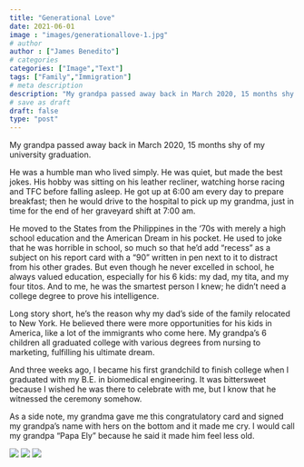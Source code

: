 ```yaml
---
title: "Generational Love"
date: 2021-06-01
image : "images/generationallove-1.jpg"
# author
author : ["James Benedito"]
# categories
categories: ["Image","Text"]
tags: ["Family","Immigration"]
# meta description
description: "My grandpa passed away back in March 2020, 15 months shy of my university graduation."
# save as draft
draft: false
type: "post"
---
```


My grandpa passed away back in March 2020, 15 months shy of my university graduation. 

He was a humble man who lived simply. He was quiet, but made the best jokes. His hobby was sitting on his leather recliner, watching horse racing and TFC before falling asleep. He got up at 6:00 am every day to prepare breakfast; then he would drive to the hospital to pick up my grandma, just in time for the end of her graveyard shift at 7:00 am.  

He moved to the States from the Philippines in the ‘70s with merely a high school education and the American Dream in his pocket. He used to joke that he was horrible in school, so much so that he’d add “recess” as a subject on his report card with a “90” written in pen next to it to distract from his other grades. But even though he never excelled in school, he always valued education, especially for his 6 kids: my dad, my tita, and my four titos. And to me, he was the smartest person I knew; he didn’t need a college degree to prove his intelligence. 

Long story short, he’s the reason why my dad’s side of the family relocated to New York. He believed there were more opportunities for his kids in America, like a lot of the immigrants who come here. My grandpa’s 6 children all graduated college with various degrees from nursing to marketing, fulfilling his ultimate dream. 

And three weeks ago, I became his first grandchild to finish college when I graduated with my B.E. in biomedical engineering. It was bittersweet because I wished he was there to celebrate with me, but I know that he witnessed the ceremony somehow. 

As a side note, my grandma gave me this congratulatory card and signed my grandpa’s name with hers on the bottom and it made me cry. I would call my grandpa “Papa Ely” because he said it made him feel less old.


<img src="/images/generationallove-4.jpg"/>

<img src="/images/generationallove-3.jpg"/>

<img src="/images/generationallove-2.jpg"/>
